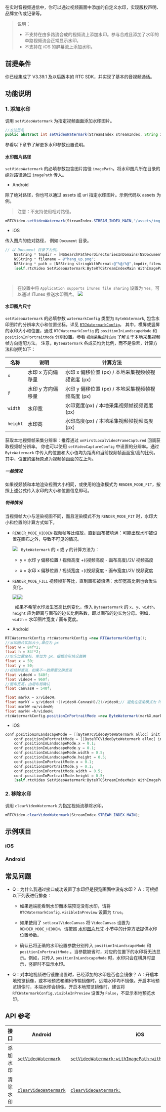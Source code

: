在实时音视频通信中，你可以通过视频画面中添加的自定义水印，实现版权声明、品牌宣传或记录等。

> 说明：
> - 不支持在由多路流合成的视频流上添加水印。参与合成且添加了水印的单路视频流会正常显示水印。
> - 不支持在 iOS 的屏幕流上添加水印。

## 前提条件

你已经集成了 V3.39.1 及以后版本的 RTC SDK，并实现了基本的音视频通话。

## 功能说明

### 1. 添加水印
	

调用 `setVideoWatermark` 为指定视频画面添加水印图片。

```java
//方法签名
public abstract int setVideoWatermark(StreamIndex streamIndex, String imagePath, RTCWatermarkConfig watermarkConfig);
```

参看以下章节了解更多水印参数设置说明。

#### 水印图片路径

`setVideoWatermark` 的必填参数包含图片路径 `imagePath`。将水印图片所在目录的绝对路径通过 `imagePath` 传入。

- Android
	

除了绝对路径，你也可以通过 assets 或 uri 指定水印图片。示例代码以 assets 为例。

> 注意：不支持使用相对路径。

```java
mRTCVideo.setVideoWatermark(StreamIndex.STREAM_INDEX_MAIN,"/assets/img.png",rtcWatermarkConfig);
```

- iOS
	

传入图片的绝对路径， 例如 `Document` 目录。

```objectivec
// 以 Document 目录下为例。
    NSString * tmpdir = [NSSearchPathForDirectoriesInDomains(NSDocumentDirectory, NSUserDomainMask, YES) firstObject];
    NSString * filename = @"hang_up.png";
    NSString * path = [NSString stringWithFormat:@"%@/%@",tmpdir,filename];
    [self.rtcVideo SetVideoWatermark:ByteRTCStreamIndexMain WithImagePath:path WithRtcWatermarkConfig:conf];
```

<br>

> 在设置中将 `Application supports iTunes file sharing` 设置为 `Yes`，可以通过 ITunes 推送水印图片。
> ![](https://portal.volccdn.com/obj/volcfe/cloud-universal-doc/upload_6954fe67e81ae3fe1aa8d3b63a2e2165.png)

<span id="watermark-size"><span>
#### 水印图片尺寸

`setVideoWatermark` 的必填参数 `watermarkConfig` 类型为 `ByteWatermark`, 包含水印图片的分辨率大小和位置坐标。详见 [`RTCWatermarkConfig`](Android-keytype.md#bytewatermark)。
其中，横屏或竖屏的水印大小和位置，通过 `RTCWatermarkConfig` 的 `positionInLandscapeMode` 和 `positionInPortraitMode` 分别设置。参看 [`视频采集旋转方向`](https://www.volcengine.com/docs/6348/106458) 了解关于本地采集视频帧方向适配方法。 注意，`ByteWatermark` 各成员均为比例，而不是像素，计算方法和说明如下：

| 名称 | 说明 | 计算方法 |
| --- | --- | --- |
| `x` | 水印 x 方向偏移量 | 水印 x 偏移位置 (px) / 本地采集视频帧视频宽度 (px) |
| `y` | 水印 y 方向偏移量 | 水印 y 偏移位置 (px) / 本地采集视频帧视频高度 (px) |
| `width` | 水印宽 | 水印宽度(px) / 本地采集视频帧视频宽度 (px) |
| `height` | 水印高 | 水印高度(px) / 本地采集视频帧视频高度 (px) |


获取本地视频帧采集分辨率：推荐通过 `onFirstLocalVideoFrameCaptured` 回调获取视频帧分辨率。 你也可以使用 `setVideoCaptureConfig` 中设置的分辨率。通过 `ByteWatermark` 中传入的位置和大小值均为距离和当前视频帧画面宽/高的比例。其中，位置的坐标原点为视频帧画面的左上角。

##### 一般情况

如果视频帧和本地渲染视图大小相同，或使用的渲染模式为 `RENDER_MODE_FIT`，按照上述公式传入水印的大小和位置信息即可。

##### 特殊情况

当视频帧大小与渲染视图不同，而且渲染模式不为 `RENDER_MODE_FIT` 时，水印大小和位置的计算方式如下。

- `RENDER_MODE_HIDDEN` 视频帧等比缩放，直到画布被填满：可能出现水印被设置在画布之外，导致不可见的情况。
	
	![](https://portal.volccdn.com/obj/volcfe/cloud-universal-doc/upload_b0f7290249b0720a16799608f5646979.png)
	  `ByteWatermark` 的 `x` 或 `y` 的计算方法为：
	
	- y = 水印 y 偏移位置 / 视频高度 +((视频高度 - 画布高度)/2)/ 视频高度
		
	- x = 水印 x 偏移位置 / 视频宽度 +((视频宽度 - 画布宽度)/2)/ 视频宽度
		
	
- `RENDER_MODE_FILL` 视频帧非等比，直到画布被填满：水印宽高比例也会发生变化。
	
	![](https://portal.volccdn.com/obj/volcfe/cloud-universal-doc/upload_9b69825847c63edbcff5ad54945e2ad7.png)![](https://portal.volccdn.com/obj/volcfe/cloud-universal-doc/upload_c589abc5ad7281fed9b3b691fee60937.png)
	
	  如果不希望水印发生宽高比例变化，传入 `ByteWatermark` 的 `x`、`y`、`width`、`height` 应为距离与画布的边长比例系数，即以画布的边长为分母。例如，`width` = 水印图片宽度 / 画布宽度。
	
- Android
	

```java
RTCWatermarkConfig rtcWatermarkConfig =new RTCWatermarkConfig();
//水印图片实际大小,单位为 px
float w = 84f*2;
float h = 84f*2;
//水印位置坐标，单位为 px，根据实际情况替换
float x = 50;
float y = 50;
//视频帧宽高，如果不一致需要交换宽高
float videoW = 540f;
float videoH = 960f;
//画布宽高，由用布局确认
float CanvasH = 540f;

float markX = x/videoW;
float markY = y/videoH +((videoH-CanvasH)/2)/videoH;// 避免在渲染模式为 RENDER_MODE_HIDDEN 下水印出现在画布外。
float markW =w/videoW;
float markH =h/videoH;
rtcWatermarkConfig.positionInPortraitMode =new ByteWatermark(markX,markY,markW,markH);
```

- iOS
	

```objectivec
conf.positionInLandscapeMode = [[ByteRTCVideoByteWatermark alloc] init];//横屏水印设置
    conf.positionInPortraitMode = [[ByteRTCVideoByteWatermark alloc] init];//竖屏水印设置
    conf.positionInLandscapeMode.x = 0.1;
    conf.positionInLandscapeMode.y = 0.1;
    conf.positionInLandscapeMode.width = 0.5;
    conf.positionInLandscapeMode.height = 0.5;
    conf.positionInPortraitMode.x = 0.1;
    conf.positionInPortraitMode.y = 0.1;
    conf.positionInPortraitMode.width = 0.5;
    conf.positionInPortraitMode.height = 0.5;
    [self.rtcVideo SetVideoWatermark:ByteRTCStreamIndexMain WithImagePath:path WithRtcWatermarkConfig:conf];
```

### 2. 移除水印
	

调用 `clearVideoWatermark` 为指定视频流移除水印。

```java
mRTCVideo.clearVideoWatermark(StreamIndex.STREAM_INDEX_MAIN);
``` 

## 示例项目

### iOS

<Attachment link="https://portal.volccdn.com/obj/volcfe/cloud-universal-doc/upload_45610d4e615196814818e28b150c85da.zip" name="VolcengineRTC_WatermarkDemo_iOS_3.45.602.zip" size="61.61MB"></Attachment>

### Android

<Attachment link="https://portal.volccdn.com/obj/volcfe/cloud-universal-doc/upload_0878f656631755f3422e10e350efeb8f.zip" name="VolcengineRTC_WatermarkDemo_Android_3.45.602.zip" size="119.20MB"></Attachment>


## 常见问题

- Q：为什么我通过接口成功设置了水印但是预览画面中没有水印？ A：可根据以下列表进行排查：
	- 如果远端能看到水印而本端预览没有水印，请将 `RTCWatermarkConfig.visibleInPreview` 设置为 `true`。
		
	- 如果使用了 `setLocalVideoCanvas` 将 `VideoCanvas` 设置为 `RENDER_MODE_HIDDEN`，请按照 [水印图片尺寸](#watermark-size) 小节中的计算方法提供水印位置参数。
		
	- 确认已将正确的水印设置参数分别传入 `positionInLandscapeMode` 和 `positionInPortraitMode` 。当参数缺省时，对应的位置下的水印将无法显示。例如，只传入 `positionInLandscapeMode` 时，水印只会在横屏时显示，竖屏时不显示水印。
		
- Q：对本地视频进行镜像设置时，已经添加的水印是否也会镜像？ A：开启本地预览镜像，或本地预览和编码传输镜像时，远端水印均不镜像。开启本地预览镜像时，本端水印会镜像。开启本地预览镜像时，建议将 `RTCWatermarkConfig.visibleInPreview` 设置为 `False`，不显示本地预览水印。

## API 参考

| 接口 | Android | iOS | Mac | Windows | Linux | Flutter | Electron |
| --- | --- | --- | --- | --- | --- | --- | --- |
| 添加水印 | [`setVideoWatermark`](Android-api#RTCVideo-setvideowatermark) | [`setVideoWatermark:withImagePath:withRtcWatermarkConfig:`](iOS-api#ByteRTCVideo-setvideowatermark-withimagepath-withrtcwatermarkconfig) | [`setVideoWatermark:withImagePath:withRtcWatermarkConfig:`](macOS-api#ByteRTCVideo-setvideowatermark-withimagepath-withrtcwatermarkconfig) | [`setVideoWatermark`](Windows-api#IRTCVideo-setvideowatermark) | [`setVideoWatermark`](Linux-api#IRTCVideo-setvideowatermark) | [`setVideoWatermark`](https://pub.dev/documentation/volc\_engine\_rtc/latest/api\_bytertc\_video\_api/RTCVideo/setVideoWatermark.html) | [`setVideoWatermark`](85532.md#rtcvideo-setvideowatermark) |
| 清除水印 | [`clearVideoWatermark`](Android-api#RTCVideo-clearvideowatermark) | [`clearVideoWatermark:`](iOS-api#ByteRTCVideo-clearvideowatermark) | [`clearVideoWatermark:`](macOS-api#ByteRTCVideo-clearvideowatermark) | [`clearVideoWatermark`](Windows-api#IRTCVideo-clearvideowatermark) | [`clearVideoWatermark`](Linux-api#IRTCVideo-clearvideowatermark) | [`clearVideoWatermark`](https://pub.dev/documentation/volc\_engine\_rtc/latest/api\_bytertc\_video\_api/RTCVideo/clearVideoWatermark.html) | [`clearVideoWatermark`](85532.md#rtcvideo-clearvideowatermark) |